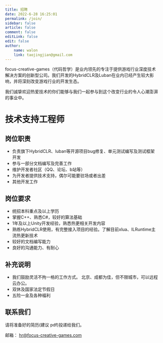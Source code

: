 ```yaml
---
title: 招聘
date: 2022-6-28 16:25:01
permalink: /join/
sidebar: false
article: false
comment: false
editLink: false
edit: false
author:
    name: walon
    link: taojingjian@gmail.com
---
```



focus-creative-games（代码哲学）是业内领先的专注于提供游戏行业深度技术解决方案的创新型公司。我们开发的HybridCLR及Luban在业内已经产生较大影响，并将深刻改变游戏行业的开发生态。

我们诚挚欢迎热爱技术的你们能够与我们一起参与到这个改变行业的令人心潮澎湃的事业中。

# 技术支持工程师

## 岗位职责

- 负责旗下HybridCLR、luban等开源项目bug修复、单元测试编写及测试框架开发
- 参与一部分文档编写及完善工作
- 维护开发者社区（QQ、论坛、b站等）
- 为开发者提供技术支持，偶尔可能要驻场或者出差
- 其他开发工作

## 岗位要求

- 统招本科重点及以上学历
- 掌握C++、熟悉C#，较好的算法基础
- 1年及以上Unity开发经验，熟悉热更相关开发内容
- 熟练HybridCLR使用，有完整接入项目的经验。了解目前xlua、ILRuntime主流热更新技术
- 较好的文档编写能力
- 良好的沟通能力、有耐心

## 补充说明

- 我们鼓励灵活不拘一格的工作方式。 北京、成都为佳，但不限城市，可以远程云办公。
- 双休及国家法定节假日
- 五险一金及各种福利

## 联系我们

请将准备好的简历(建议 pdf)投递给我们。

邮箱： hr@focus-creative-games.com

